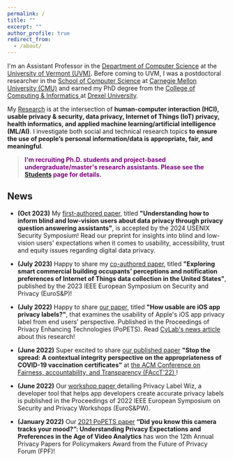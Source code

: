 ```yaml
---
permalink: /
title: ""
excerpt: ""
author_profile: true
redirect_from:
  - /about/
---
```

<!---[UVM Logo](/images/UVMLogoSolid.png)--->

I'm an Assistant Professor in the <a href="https://www.uvm.edu/cems/cs" target="_blank">Department of Computer Science</a> at the <a href="https://www.uvm.edu/" target="_blank">University of Vermont (UVM)</a>. Before coming to UVM, I was a postdoctoral researcher in the <a href="https://www.cs.cmu.edu/" target="_blank">School of Computer Science</a> at <a href="https://www.cmu.edu/" target="_blank">Carnegie Mellon University (CMU)</a> and earned my PhD degree from the <a href="http://drexel.edu/cci/" target="_blank"> College of Computing &amp; Informatics </a> at <a href="http://drexel.edu/" target="_blank">Drexel University</a>.

My [Research](/research/) is at the intersection of **human-computer interaction (HCI), usable privacy &amp; security, data privacy, Internet of Things (IoT) privacy, health informatics, and applied machine learning/artificial intelligence (ML/AI)**. I investigate both social and technical research topics **to ensure the use of people’s personal information/data is appropriate, fair, and meaningful**.

 >  <span style="color:purple">**I'm recruiting Ph.D. students and project-based undergraduate/master's research assistants. Please see the [Students](/students/) page for details.**</span>

<!--- News --->

## News
- **(Oct 2023)** My <a href="https://arxiv.org/abs/2310.08687" target="_blank">first-authored paper</a>, titled **"Understanding how to inform blind and low-vision users about data privacy through privacy question answering assistants"**, is accepted by the 2024 USENIX Security Symposium! Read our preprint for insights into blind and low-vision users' expectations when it comes to usability, accessibility, trust and equity issues regarding digital data privacy.

- **(July 2023)** Happy to share my <a href="https://www.computer.org/csdl/proceedings-article/eurosp/2023/651200b030/1OFthX4Qhbi" target="_blank"> co-authored paper</a>, titled **"Exploring smart commercial building occupants’ perceptions and notification preferences of Internet of Things data collection in the United States"**, published by the 2023 IEEE European Symposium on Security and
Privacy (EuroS&P)!

- **(July 2022)** Happy to share <a href="https://petsymposium.org/2022/files/papers/issue4/popets-2022-0106.pdf" target="_blank"> our paper</a>, titled **"How usable are iOS app privacy labels?"**, that examines the usability of Apple's iOS app privacy label from end users' perspective. Published in the Proceedings of Privacy Enhancing Technologies (PoPETS). Read <a href="https://www.cylab.cmu.edu/news/2022/07/25-ios-privacy-labels-miss-mark.html" target="_blank"> CyLab's news article</a> about this research!

- **(June 2022)** Super excited to share <a href="https://dl.acm.org/doi/10.1145/3531146.3533222" target="_blank">our published paper</a> **"Stop the spread: A contextual integrity perspective on the appropriateness of COVID-19 vaccination certificates"** at <a href="https://facctconference.org/2022/index.html" target="_blank">the ACM Conference on Fairness, accountability, and Transparency (FAccT'22) </a>! 
<!-----We present a survey study of informational norms related to sharing of vaccination certificate information in different contexts such as education, health, and transportation. Beyond the blunt approach that privacy must be traded off against public health, our findings open the door to more informed and nuanced alternatives that allow the pursuit of public health even as we reinforce appropriate information practices. --->

- **(June 2022)** Our <a href="https://ieeexplore.ieee.org/abstract/document/9799337" target="_blank"> workshop paper </a> detailing Privacy Label Wiz, a developer tool that helps app developers create accurate privacy labels is published in the Proceedings of 2022 IEEE European Symposium on Security and Privacy Workshops (EuroS&PW).

- **(January 2022)** Our <a href="https://www.petsymposium.org/2021/files/papers/issue2/popets-2021-0028.pdf" target="_blank"> 2021 PoPETS paper</a> **“Did you know this camera tracks your mood?”: Understanding Privacy Expectations and Preferences in the Age of Video Analytics** has won the 12th Annual Privacy Papers for Policymakers Award from the Future of Privacy Forum (FPF)!

<!--- Travel --->


